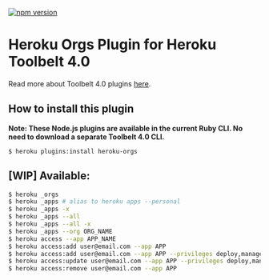 [![npm version](https://badge.fury.io/js/heroku-orgs.svg)](http://badge.fury.io/js/heroku-orgs)

Heroku Orgs Plugin for Heroku Toolbelt 4.0
===========

Read more about Toolbelt 4.0 plugins [here](https://github.com/heroku/heroku-hello-world#heroku-hello-world).


How to install this plugin
-------------------

**Note: These Node.js plugins are available in the current Ruby CLI. No need to download a separate Toolbelt 4.0 CLI.**

```
$ heroku plugins:install heroku-orgs
```

[WIP] Available:
-------------------

```bash
$ heroku _orgs
$ heroku _apps # alias to heroku apps --personal
$ heroku _apps -x
$ heroku _apps --all
$ heroku _apps --all -x
$ heroku _apps --org ORG_NAME
$ heroku access --app APP_NAME
$ heroku access:add user@email.com --app APP
$ heroku access:add user@email.com --app APP --privileges deploy,manage,view,operate # This feature is in BETA
$ heroku access:update user@email.com --app APP --privileges deploy,manage,view,operate # This feature is in BETA
$ heroku access:remove user@email.com --app APP
```


